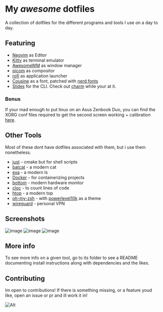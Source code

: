 # My *awesome* dotfiles

A collection of dotfiles for the different programs and tools I use on a day to day.

## Featuring  

* [Neovim](https://neovim.io/) as Editor
* [Kitty](https://sw.kovidgoyal.net/kitty/) as terminal emulator
* [AwesomeWM](https://awesomewm.org/) as window manager
* [picom](https://github.com/yshui/picom) as compositor
* [rofi](https://github.com/davatorium/rofi) as application launcher
* [Cousine](https://fonts.google.com/specimen/Cousine) as a font, patched with [nerd fonts](https://www.nerdfonts.com/)
* [Slides](https://github.com/maaslalani/slides) for the CLI. Check out [charm](https://charm.sh/) while your at it.

### Bonus

If your mad enough to put linux on an Asus Zenbook Duo, you can find the XORG conf files required to get the second screen working +
calibration [here](misc).

## Other Tools
Most of these dont have dotfiles associated with them, but i use them nonetheless. 

* [just](https://github.com/casey/just) - cmake but for shell scripts
* [batcat](https://github.com/sharkdp/bat) - a modern cat
* [exa](https://github.com/ogham/exa) - a modern ls
* [Docker](https://www.docker.com/) - for containerizing projects
* [bottom](https://github.com/ClementTsang/bottom) - modern hardware monitor
* [cloc](https://github.com/AlDanial/cloc) - to count lines of code
* [htop](https://github.com/htop-dev/htop) - a modern top
* [oh-my-zsh](https://ohmyz.sh/) - with [powerlevel10k](https://github.com/romkatv/powerlevel10k) as a theme
* [wireguard](https://www.wireguard.com/) - personal VPN

## Screenshots
![image](https://user-images.githubusercontent.com/34988548/205111268-698b0b7a-2225-41d7-a07c-67d4bda346b6.png)
![image](https://user-images.githubusercontent.com/34988548/235247404-f2461450-4052-404d-a6b8-fd923ea04b2b.png)
![image](https://user-images.githubusercontent.com/34988548/205111838-c5199625-a5c9-4a96-b554-29aa9a6bfdef.png)


## More info

To see more info on a given tool, go to its folder to see a README documenting install instructions
along with dependencies and the likes.

## Contributing

Im open to contributions! If there is something missing, or a feature youd like, open an issue or pr and ill work it in!

![Alt](https://repobeats.axiom.co/api/embed/cfce6e9d242557fc3e91b4c160ad5ee14afc33c8.svg "Repobeats analytics image")


